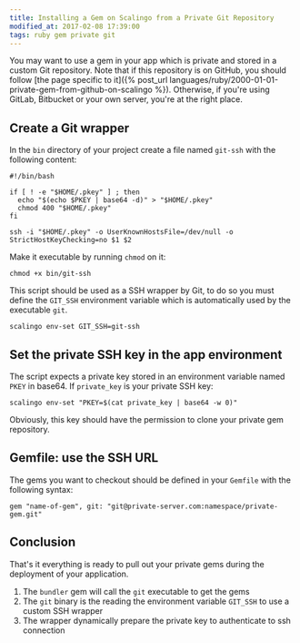 ```yaml
---
title: Installing a Gem on Scalingo from a Private Git Repository
modified_at: 2017-02-08 17:39:00
tags: ruby gem private git
---
```


You may want to use a gem in your app which is private and stored in a custom
Git repository. Note that if this repository is on GitHub, you should follow
[the page specific to it]({% post_url
languages/ruby/2000-01-01-private-gem-from-github-on-scalingo %}). Otherwise,
if you're using GitLab, Bitbucket or your own server, you're at the right
place.

## Create a Git wrapper

In the `bin` directory of your project create a file named `git-ssh` with the
following content:

```
#!/bin/bash

if [ ! -e "$HOME/.pkey" ] ; then
  echo "$(echo $PKEY | base64 -d)" > "$HOME/.pkey"
  chmod 400 "$HOME/.pkey"
fi

ssh -i "$HOME/.pkey" -o UserKnownHostsFile=/dev/null -o StrictHostKeyChecking=no $1 $2
```

Make it executable by running `chmod` on it:

```
chmod +x bin/git-ssh
```

This script should be used as a SSH wrapper by Git, to do so you must define
the `GIT_SSH` environment variable which is automatically used by the
executable `git`.

```
scalingo env-set GIT_SSH=git-ssh
```

## Set the private SSH key in the app environment

The script expects a private key stored in an environment variable named `PKEY`
in base64. If `private_key` is your private SSH key:

```
scalingo env-set "PKEY=$(cat private_key | base64 -w 0)"
```

Obviously, this key should have the permission to clone your private gem
repository.

## Gemfile: use the SSH URL

The gems you want to checkout should be defined in your `Gemfile` with the following syntax:

```
gem "name-of-gem", git: "git@private-server.com:namespace/private-gem.git"
```

## Conclusion

That's it everything is ready to pull out your private gems during the deployment of your application.

1. The `bundler` gem will call the `git` executable to get the gems
2. The `git` binary is the reading the environment variable `GIT_SSH` to use a custom SSH wrapper
3. The wrapper dynamically prepare the private key to authenticate to ssh connection
